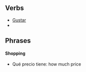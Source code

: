 
## Verbs

* [Gustar](verbs/gustar.md)
* 


## Phrases


#### Shopping

* Qué precio tiene: how much price
